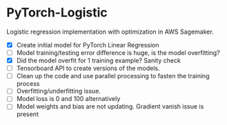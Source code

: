# PyTorch-Logistic
Logistic regression implementation with optimization in AWS Sagemaker.

- [x] Create initial model for PyTorch Linear Regression
- [ ] Model training/testing error difference is huge, is the model overfitting?
- [x] Did the model overfit for 1 training example? Sanity check
- [ ] Tensorboard API to create versions of the models.
- [ ] Clean up the code and use parallel processing to fasten the training process
- [ ] Overfitting/underfitting issue.
- [ ] Model loss is 0 and 100 alternatively
- [ ] Model weights and bias are not updating. Gradient vanish issue is present